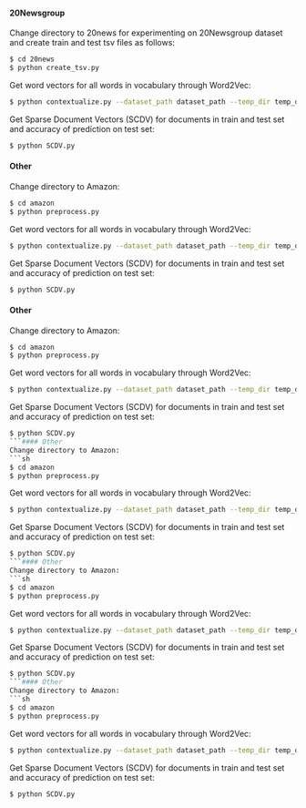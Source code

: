 #### 20Newsgroup
Change directory to 20news for experimenting on 20Newsgroup dataset and create train and test tsv files as follows:
```sh
$ cd 20news
$ python create_tsv.py
```
Get word vectors for all words in vocabulary through Word2Vec:
```sh
$ python contextualize.py --dataset_path dataset_path --temp_dir temp_dir --gpu_id 0
```
Get Sparse Document Vectors (SCDV) for documents in train and test set and accuracy of prediction on test set:
```sh
$ python SCDV.py
```

#### Other
Change directory to Amazon:
```sh
$ cd amazon
$ python preprocess.py
```
Get word vectors for all words in vocabulary through Word2Vec:
```sh
$ python contextualize.py --dataset_path dataset_path --temp_dir temp_dir --gpu_id 0
```
Get Sparse Document Vectors (SCDV) for documents in train and test set and accuracy of prediction on test set:
```sh
$ python SCDV.py
```

#### Other
Change directory to Amazon:
```sh
$ cd amazon
$ python preprocess.py
```
Get word vectors for all words in vocabulary through Word2Vec:
```sh
$ python contextualize.py --dataset_path dataset_path --temp_dir temp_dir --gpu_id 0
```
Get Sparse Document Vectors (SCDV) for documents in train and test set and accuracy of prediction on test set:
```sh
$ python SCDV.py
```#### Other
Change directory to Amazon:
```sh
$ cd amazon
$ python preprocess.py
```
Get word vectors for all words in vocabulary through Word2Vec:
```sh
$ python contextualize.py --dataset_path dataset_path --temp_dir temp_dir --gpu_id 0
```
Get Sparse Document Vectors (SCDV) for documents in train and test set and accuracy of prediction on test set:
```sh
$ python SCDV.py
```#### Other
Change directory to Amazon:
```sh
$ cd amazon
$ python preprocess.py
```
Get word vectors for all words in vocabulary through Word2Vec:
```sh
$ python contextualize.py --dataset_path dataset_path --temp_dir temp_dir --gpu_id 0
```
Get Sparse Document Vectors (SCDV) for documents in train and test set and accuracy of prediction on test set:
```sh
$ python SCDV.py
```#### Other
Change directory to Amazon:
```sh
$ cd amazon
$ python preprocess.py
```
Get word vectors for all words in vocabulary through Word2Vec:
```sh
$ python contextualize.py --dataset_path dataset_path --temp_dir temp_dir --gpu_id 0
```
Get Sparse Document Vectors (SCDV) for documents in train and test set and accuracy of prediction on test set:
```sh
$ python SCDV.py
```
